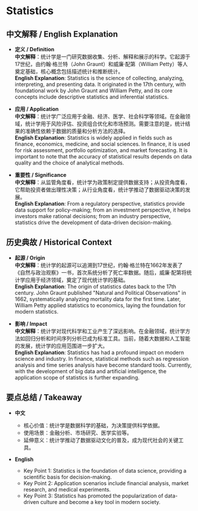 # Statistics

## 中文解释 / English Explanation

* **定义 / Definition**  
  **中文解释**：统计学是一门研究数据收集、分析、解释和展示的科学。它起源于17世纪，由约翰·格兰特（John Graunt）和威廉·配第（William Petty）等人奠定基础，核心概念包括描述统计和推断统计。  
  **English Explanation**: Statistics is the science of collecting, analyzing, interpreting, and presenting data. It originated in the 17th century, with foundational work by John Graunt and William Petty, and its core concepts include descriptive statistics and inferential statistics.

* **应用 / Application**  
  **中文解释**：统计学广泛应用于金融、经济、医学、社会科学等领域。在金融领域，统计学用于风险评估、投资组合优化和市场预测。需要注意的是，统计结果的准确性依赖于数据的质量和分析方法的选择。  
  **English Explanation**: Statistics is widely applied in fields such as finance, economics, medicine, and social sciences. In finance, it is used for risk assessment, portfolio optimization, and market forecasting. It is important to note that the accuracy of statistical results depends on data quality and the choice of analytical methods.

* **重要性 / Significance**  
  **中文解释**：从监管角度看，统计学为政策制定提供数据支持；从投资角度看，它帮助投资者做出理性决策；从行业角度看，统计学推动了数据驱动决策的发展。  
  **English Explanation**: From a regulatory perspective, statistics provide data support for policy-making; from an investment perspective, it helps investors make rational decisions; from an industry perspective, statistics drive the development of data-driven decision-making.

## 历史典故 / Historical Context

* **起源 / Origin**  
  **中文解释**：统计学的起源可以追溯到17世纪，约翰·格兰特在1662年发表了《自然与政治观察》一书，首次系统分析了死亡率数据。随后，威廉·配第将统计学应用于经济领域，奠定了现代统计学的基础。  
  **English Explanation**: The origin of statistics dates back to the 17th century. John Graunt published "Natural and Political Observations" in 1662, systematically analyzing mortality data for the first time. Later, William Petty applied statistics to economics, laying the foundation for modern statistics.

* **影响 / Impact**  
  **中文解释**：统计学对现代科学和工业产生了深远影响。在金融领域，统计学方法如回归分析和时间序列分析已成为标准工具。当前，随着大数据和人工智能的发展，统计学的应用范围进一步扩大。  
  **English Explanation**: Statistics has had a profound impact on modern science and industry. In finance, statistical methods such as regression analysis and time series analysis have become standard tools. Currently, with the development of big data and artificial intelligence, the application scope of statistics is further expanding.

## 要点总结 / Takeaway

* **中文**  
  - 核心价值：统计学是数据科学的基础，为决策提供科学依据。  
  - 使用场景：金融分析、市场研究、医学实验等。  
  - 延伸意义：统计学推动了数据驱动文化的普及，成为现代社会的关键工具。  

* **English**  
  - Key Point 1: Statistics is the foundation of data science, providing a scientific basis for decision-making.  
  - Key Point 2: Application scenarios include financial analysis, market research, and medical experiments.  
  - Key Point 3: Statistics has promoted the popularization of data-driven culture and become a key tool in modern society.